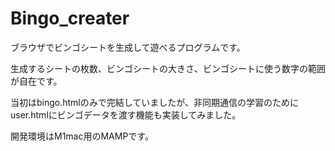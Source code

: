 # Bingo_creater
  ブラウザでビンゴシートを生成して遊べるプログラムです。
  
  生成するシートの枚数、ビンゴシートの大きさ、ビンゴシートに使う数字の範囲が自在です。
  
  当初はbingo.htmlのみで完結していましたが、非同期通信の学習のためにuser.htmlにビンゴデータを渡す機能も実装してみました。
  
  開発環境はM1mac用のMAMPです。
